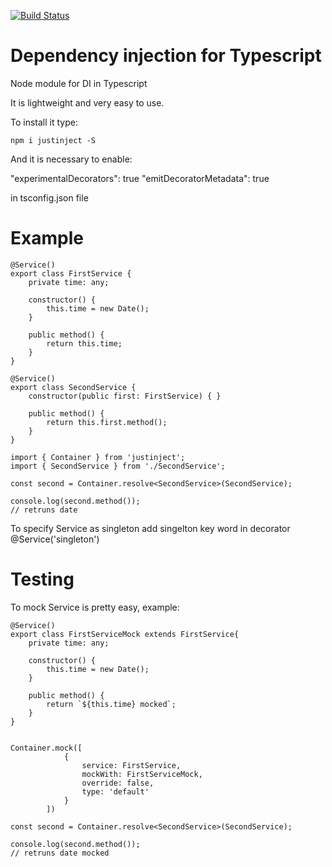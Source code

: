 [![Build Status](https://travis-ci.org/vforv/justinject.svg?branch=master)](https://travis-ci.org/vforv/justinject)

# Dependency injection for Typescript

Node module for DI in Typescript

It is lightweight and very easy to use.

To install it type:

```npm i justinject -S```

And it is necessary to enable:

"experimentalDecorators": true
"emitDecoratorMetadata": true

in tsconfig.json file

# Example

```
@Service()
export class FirstService {
    private time: any;

    constructor() {
        this.time = new Date();
    }

    public method() {
        return this.time;
    }
}

@Service()
export class SecondService {
    constructor(public first: FirstService) { }
    
    public method() {
        return this.first.method();
    }
}

import { Container } from 'justinject';
import { SecondService } from './SecondService';

const second = Container.resolve<SecondService>(SecondService);

console.log(second.method());
// retruns date
```

To specify Service as singleton add singelton key word in decorator
@Service('singleton')

# Testing

To mock Service is pretty easy, example:

```
@Service()
export class FirstServiceMock extends FirstService{
    private time: any;

    constructor() {
        this.time = new Date();
    }

    public method() {
        return `${this.time} mocked`;
    }
}


Container.mock([
            {
                service: FirstService,
                mockWith: FirstServiceMock,
                override: false,
                type: 'default'
            }
        ])

const second = Container.resolve<SecondService>(SecondService);

console.log(second.method());
// retruns date mocked
```